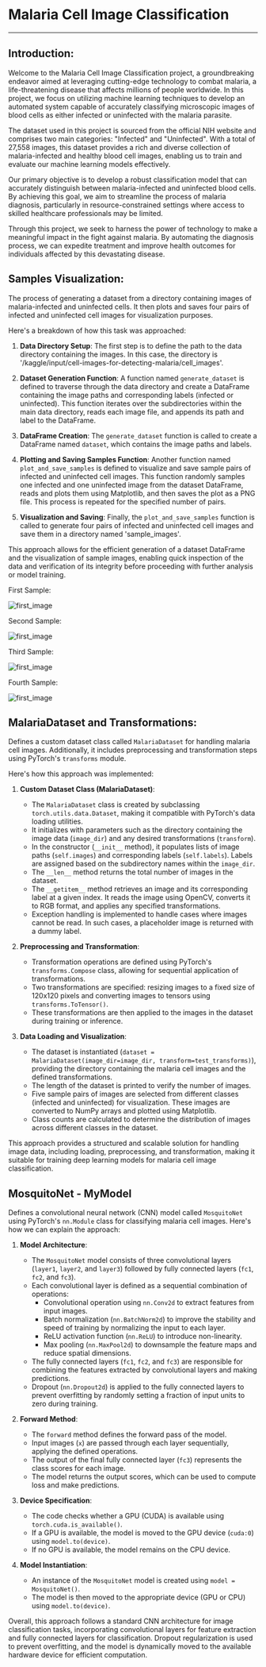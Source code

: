 # Malaria Cell Image Classification

---

## Introduction:

Welcome to the Malaria Cell Image Classification project, a groundbreaking endeavor aimed at leveraging cutting-edge technology to combat malaria, a life-threatening disease that affects millions of people worldwide. In this project, we focus on utilizing machine learning techniques to develop an automated system capable of accurately classifying microscopic images of blood cells as either infected or uninfected with the malaria parasite.

The dataset used in this project is sourced from the official NIH website and comprises two main categories: "Infected" and "Uninfected". With a total of 27,558 images, this dataset provides a rich and diverse collection of malaria-infected and healthy blood cell images, enabling us to train and evaluate our machine learning models effectively.

Our primary objective is to develop a robust classification model that can accurately distinguish between malaria-infected and uninfected blood cells. By achieving this goal, we aim to streamline the process of malaria diagnosis, particularly in resource-constrained settings where access to skilled healthcare professionals may be limited.

Through this project, we seek to harness the power of technology to make a meaningful impact in the fight against malaria. By automating the diagnosis process, we can expedite treatment and improve health outcomes for individuals affected by this devastating disease.

## Samples Visualization: 

The process of generating a dataset from a directory containing images of malaria-infected and uninfected cells. It then plots and saves four pairs of infected and uninfected cell images for visualization purposes.

Here's a breakdown of how this task was approached:

1. **Data Directory Setup**: The first step is to define the path to the data directory containing the images. In this case, the directory is '/kaggle/input/cell-images-for-detecting-malaria/cell_images'.

2. **Dataset Generation Function**: A function named `generate_dataset` is defined to traverse through the data directory and create a DataFrame containing the image paths and corresponding labels (infected or uninfected). This function iterates over the subdirectories within the main data directory, reads each image file, and appends its path and label to the DataFrame.

3. **DataFrame Creation**: The `generate_dataset` function is called to create a DataFrame named `dataset`, which contains the image paths and labels.

4. **Plotting and Saving Samples Function**: Another function named `plot_and_save_samples` is defined to visualize and save sample pairs of infected and uninfected cell images. This function randomly samples one infected and one uninfected image from the dataset DataFrame, reads and plots them using Matplotlib, and then saves the plot as a PNG file. This process is repeated for the specified number of pairs.

5. **Visualization and Saving**: Finally, the `plot_and_save_samples` function is called to generate four pairs of infected and uninfected cell images and save them in a directory named 'sample_images'.

This approach allows for the efficient generation of a dataset DataFrame and the visualization of sample images, enabling quick inspection of the data and verification of its integrity before proceeding with further analysis or model training.

First Sample:

![first_image](https://github.com/Ashishlathkar77/Malaria-Cell-Image-Classification/blob/main/Visualizations/sample_1.png)

Second Sample:

![first_image](https://github.com/Ashishlathkar77/Malaria-Cell-Image-Classification/blob/main/Visualizations/sample_2.png)

Third Sample:

![first_image](https://github.com/Ashishlathkar77/Malaria-Cell-Image-Classification/blob/main/Visualizations/sample_3.png)

Fourth Sample:

![first_image](https://github.com/Ashishlathkar77/Malaria-Cell-Image-Classification/blob/main/Visualizations/sample_4.png)

## MalariaDataset and Transformations:

Defines a custom dataset class called `MalariaDataset` for handling malaria cell images. Additionally, it includes preprocessing and transformation steps using PyTorch's `transforms` module.

Here's how this approach was implemented:

1. **Custom Dataset Class (MalariaDataset)**:
   - The `MalariaDataset` class is created by subclassing `torch.utils.data.Dataset`, making it compatible with PyTorch's data loading utilities.
   - It initializes with parameters such as the directory containing the image data (`image_dir`) and any desired transformations (`transform`).
   - In the constructor (`__init__` method), it populates lists of image paths (`self.images`) and corresponding labels (`self.labels`). Labels are assigned based on the subdirectory names within the `image_dir`.
   - The `__len__` method returns the total number of images in the dataset.
   - The `__getitem__` method retrieves an image and its corresponding label at a given index. It reads the image using OpenCV, converts it to RGB format, and applies any specified transformations.
   - Exception handling is implemented to handle cases where images cannot be read. In such cases, a placeholder image is returned with a dummy label.

2. **Preprocessing and Transformation**:
   - Transformation operations are defined using PyTorch's `transforms.Compose` class, allowing for sequential application of transformations.
   - Two transformations are specified: resizing images to a fixed size of 120x120 pixels and converting images to tensors using `transforms.ToTensor()`.
   - These transformations are then applied to the images in the dataset during training or inference.

3. **Data Loading and Visualization**:
   - The dataset is instantiated (`dataset = MalariaDataset(image_dir=image_dir, transform=test_transforms)`), providing the directory containing the malaria cell images and the defined transformations.
   - The length of the dataset is printed to verify the number of images.
   - Five sample pairs of images are selected from different classes (infected and uninfected) for visualization. These images are converted to NumPy arrays and plotted using Matplotlib.
   - Class counts are calculated to determine the distribution of images across different classes in the dataset.

This approach provides a structured and scalable solution for handling image data, including loading, preprocessing, and transformation, making it suitable for training deep learning models for malaria cell image classification.

## MosquitoNet - MyModel

Defines a convolutional neural network (CNN) model called `MosquitoNet` using PyTorch's `nn.Module` class for classifying malaria cell images. Here's how we can explain the approach:

1. **Model Architecture**:
   - The `MosquitoNet` model consists of three convolutional layers (`layer1`, `layer2`, and `layer3`) followed by fully connected layers (`fc1`, `fc2`, and `fc3`).
   - Each convolutional layer is defined as a sequential combination of operations:
     - Convolutional operation using `nn.Conv2d` to extract features from input images.
     - Batch normalization (`nn.BatchNorm2d`) to improve the stability and speed of training by normalizing the input to each layer.
     - ReLU activation function (`nn.ReLU`) to introduce non-linearity.
     - Max pooling (`nn.MaxPool2d`) to downsample the feature maps and reduce spatial dimensions.
   - The fully connected layers (`fc1`, `fc2`, and `fc3`) are responsible for combining the features extracted by convolutional layers and making predictions.
   - Dropout (`nn.Dropout2d`) is applied to the fully connected layers to prevent overfitting by randomly setting a fraction of input units to zero during training.

2. **Forward Method**:
   - The `forward` method defines the forward pass of the model.
   - Input images (`x`) are passed through each layer sequentially, applying the defined operations.
   - The output of the final fully connected layer (`fc3`) represents the class scores for each image.
   - The model returns the output scores, which can be used to compute loss and make predictions.

3. **Device Specification**:
   - The code checks whether a GPU (CUDA) is available using `torch.cuda.is_available()`.
   - If a GPU is available, the model is moved to the GPU device (`cuda:0`) using `model.to(device)`.
   - If no GPU is available, the model remains on the CPU device.

4. **Model Instantiation**:
   - An instance of the `MosquitoNet` model is created using `model = MosquitoNet()`.
   - The model is then moved to the appropriate device (GPU or CPU) using `model.to(device)`.

Overall, this approach follows a standard CNN architecture for image classification tasks, incorporating convolutional layers for feature extraction and fully connected layers for classification. Dropout regularization is used to prevent overfitting, and the model is dynamically moved to the available hardware device for efficient computation.
